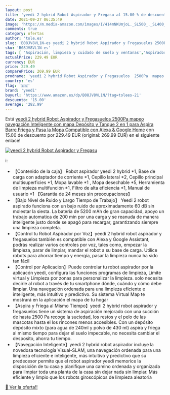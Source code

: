 ```yaml
---
layout: post
title: 'yeedi 2 hybrid Robot Aspirador y Fregasu al 15.00 % de descuento'
date: 2021-09-27 06:35:49
image: 'https://m.media-amazon.com/images/I/414mNKUmjoL._SL500_._SL400_.jpg'
comments: true
category: ofertas
author: 'tole.es'
slug: 'B08JV8VL1N-es yeedi 2 hybrid Robot Aspirador y Fregasuelos 2500Pa mapeo...'
sku: 'B08JV8VL1N-es'
tags: [ 'Aspiración, limpieza y cuidado de suelo y ventanas','Aspiradoras','Hogar y cocina','Robots aspiradores','alexa','google','home','yeedi', ]
actualPrice: 229.49 EUR
currency: EUR
price: 229.49
comparePrice: 269.99 EUR
prodname: 'yeedi 2 hybrid Robot Aspirador y Fregasuelos  2500Pa  mapeo navegación Inteligente con mapa  Depósito y Tanque 2 en 1 para Aspira  Barre  Friega y Pasa la Mopa  Compatible con Alexa & Google Home'
country: 'es'
flag: '🇪🇸'
brand: 'yeedi'
buyurl: 'https://www.amazon.es/dp/B08JV8VL1N/?tag=tolees-21'
descuento: '15.00'
average: '282.99'
---
```


Está [yeedi 2 hybrid Robot Aspirador y Fregasuelos  2500Pa  mapeo navegación Inteligente con mapa  Depósito y Tanque 2 en 1 para Aspira  Barre  Friega y Pasa la Mopa  Compatible con Alexa & Google Home](https://www.amazon.es/dp/B08JV8VL1N/?tag=tolees-21) con 15.00 de descuento por 229.49 EUR (original: 269.99 EUR) en el siguiente enlace!

[![yeedi 2 hybrid Robot Aspirador y Fregasu](https://m.media-amazon.com/images/I/414mNKUmjoL._SL500_._SL400_.jpg)](https://www.amazon.es/dp/B08JV8VL1N/?tag=tolees-21)

ℹ️:

- 【Contenido de la caja】 Robot aspirador yeedi 2 hybrid *1, Base de carga con adaptador de corriente *1, Cepillo lateral *2, Cepillo principal multisuperficies *1, Mopa lavable *1 , Mopa desechable *5, Herramienta de limpieza multifunción *1, Filtro de alta eficiencia *1, Manual de usuario *1 【Garantía de 24 meses sin preocupaciones】
- 【Bajo Nivel de Ruido y Largo Tiempo de Trabajo】 Yeedi 2 robot aspirado funciona con un bajo ruido de aproximadamente 60 dB sin molestar la siesta. La batería de 5200 mAh de gran capacidad, apoyo un trabajo automatica de 200 min por una carga y se reanuda de manera inteligente justo donde se apagó para recargar, garantizando siempre una limpieza completa.
- 【Control tu Robot Aspirador por Voz】yeedi 2 hybrid robot aspirador y fregasuelos también es compatible con Alexa y Google Assistant, podrás realizar varios controles por voz, tales como, empezar la limpieza, parar de limpiar, mandar el robot a su base de carga. Utilice robots para ahorrar tiempo y energía, pasar la limpieza nunca ha sido tan fácil
- 【Control por Aplicacion】Puede controlar tu robot aspirador por la aplicacón yeedi, configura las funciones programas de limpieza, Límite virtual y Limpieza por zonas para personalizar la limpieza. solo necesita decirle al robot a través de tu smartphone dónde, cuándo y cómo debe limpiar. Una navegación ordenada para una limpieza eficiente e inteligente, más intuitivo y predictivo. Su sistema Virtual Map te mostrará en la aplicación el mapa de tu hogar
- 【Aspira y Friega al Mismo Tiempo】yeedi 2 hybrid robot aspirador y fregasuelos tiene un sistema de aspiración mejorado con una succión de hasta 2500 Pa recoge la suciedad, los restos y el pelo de las mascotas hasta el los rincones menos accesibles. Con un depósito depósito mixto (para agua de 240ml y polvo de 430 ml) aspira y friega al mismo tiempo para dejar el suelo impecable, no necesita cambiar el desposito, ahorra tu tiempo.
- 【Navegación Inteligente】yeedi 2 hybrid robot aspirador incluye la novedosa tecnología Visual-SLAM, una navegación ordenada para una limpieza eficiente e inteligente, más intuitivo y predictivo que su predecesor permite que el robot aspirador yeedi memorice la disposición de tu casa y planifique una camino ordenada y organizada para limpiar toda una planta de la casa sin dejar nada sin limpiar. Más eficiente y limpio que los robots giroscópicos de limpieza aleatoria

[🛒 Ver la oferta!!](https://www.amazon.es/dp/B08JV8VL1N/?tag=tolees-21)
